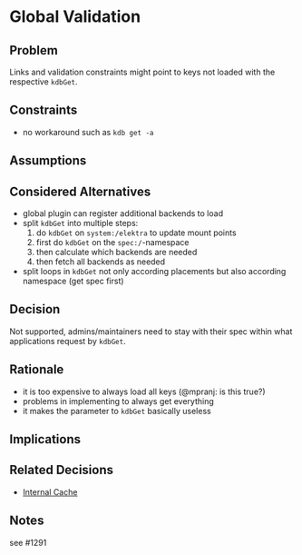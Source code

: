 # Global Validation

## Problem

Links and validation constraints might point to keys not loaded
with the respective `kdbGet`.

## Constraints

- no workaround such as `kdb get -a`

## Assumptions

## Considered Alternatives

- global plugin can register additional backends to load
- split `kdbGet` into multiple steps:
  1. do `kdbGet` on `system:/elektra` to update mount points
  2. first do `kdbGet` on the `spec:/`-namespace
  3. then calculate which backends are needed
  4. then fetch all backends as needed
- split loops in `kdbGet` not only according placements
  but also according namespace (get spec first)

## Decision

Not supported, admins/maintainers need to stay with their spec within what applications request by `kdbGet`.

## Rationale

- it is too expensive to always load all keys (@mpranj: is this true?)
- problems in implementing to always get everything
- it makes the parameter to `kdbGet` basically useless

## Implications

## Related Decisions

- [Internal Cache](../3_decided/internal_cache.md)

## Notes

see #1291
